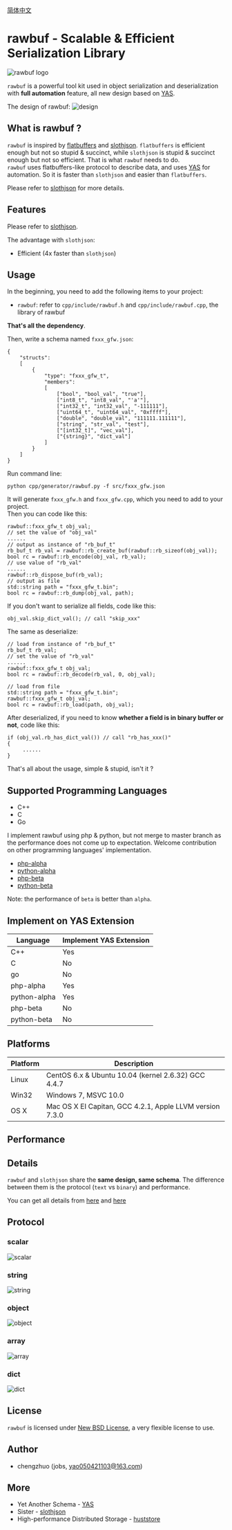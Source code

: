 [简体中文](README_ZH.md)

# rawbuf - Scalable & Efficient Serialization Library #
![rawbuf logo](res/logo.png)

`rawbuf` is a powerful tool kit used in object serialization and deserialization with **full automation** feature, all new design based on [YAS](https://github.com/jobs-github/yas). 

The design of rawbuf: 
![design](res/design.png)

## What is rawbuf ? ##

`rawbuf` is inspired by [flatbuffers](https://github.com/google/flatbuffers) and [slothjson](https://github.com/jobs-github/slothjson). `flatbuffers` is efficient enough but not so stupid & succinct, while `slothjson` is stupid & succinct enough but not so efficient.  That is what `rawbuf` needs to do.  
`rawbuf` uses flatbuffers-like protocol to describe data, and uses [YAS](https://github.com/jobs-github/yas) for automation. So it is faster than `slothjson` and easier than `flatbuffers`.  

Please refer to [slothjson](https://github.com/jobs-github/slothjson) for more details.  

## Features ##

Please refer to [slothjson](https://github.com/jobs-github/slothjson).  

The advantage with `slothjson`:  

* Efficient (4x faster than `slothjson`)  

## Usage ##

In the beginning, you need to add the following items to your project:

* `rawbuf`: refer to `cpp/include/rawbuf.h` and `cpp/include/rawbuf.cpp`, the library of rawbuf

**That's all the dependency**.  

Then, write a schema named `fxxx_gfw.json`:  

	{
	    "structs": 
	    [
	        {
	            "type": "fxxx_gfw_t",
	            "members": 
	            [
                    ["bool", "bool_val", "true"],
                    ["int8_t", "int8_val", "'a'"],
	                ["int32_t", "int32_val", "-111111"],
	                ["uint64_t", "uint64_val", "0xffff"],
	                ["double", "double_val", "111111.111111"],
	                ["string", "str_val", "test"],
	                ["[int32_t]", "vec_val"],
	                ["{string}", "dict_val"]
	            ]
	        }
	    ]
	}

Run command line:  

    python cpp/generator/rawbuf.py -f src/fxxx_gfw.json

It will generate `fxxx_gfw.h` and `fxxx_gfw.cpp`, which you need to add to your project.  
Then you can code like this: 

    rawbuf::fxxx_gfw_t obj_val;
    // set the value of "obj_val"
    ......
    // output as instance of "rb_buf_t"
	rb_buf_t rb_val = rawbuf::rb_create_buf(rawbuf::rb_sizeof(obj_val));
	bool rc = rawbuf::rb_encode(obj_val, rb_val);
	// use value of "rb_val"
	......
	rawbuf::rb_dispose_buf(rb_val);
    // output as file
    std::string path = "fxxx_gfw_t.bin";
    bool rc = rawbuf::rb_dump(obj_val, path);

If you don't want to serialize all fields, code like this: 

    obj_val.skip_dict_val(); // call "skip_xxx"
The same as deserialize:

    // load from instance of "rb_buf_t"
	rb_buf_t rb_val;
    // set the value of "rb_val"
    ......
    rawbuf::fxxx_gfw_t obj_val;
	bool rc = rawbuf::rb_decode(rb_val, 0, obj_val);

    // load from file
	std::string path = "fxxx_gfw_t.bin";
    rawbuf::fxxx_gfw_t obj_val;
	bool rc = rawbuf::rb_load(path, obj_val);

After deserialized, if you need to know **whether a field is in binary buffer or not**, code like this:

    if (obj_val.rb_has_dict_val()) // call "rb_has_xxx()"
    {
         ......
    }

That's all about the usage, simple & stupid, isn't it ?  

## Supported Programming Languages ##

* C++
* C
* Go

I implement rawbuf using php & python, but not merge to master branch as the performance does not come up to expectation. Welcome contribution on other programming languages' implementation.  
* [php-alpha](https://github.com/jobs-github/rawbuf/tree/php-alpha)  
* [python-alpha](https://github.com/jobs-github/rawbuf/tree/python-alpha)  
* [php-beta](https://github.com/jobs-github/rawbuf/tree/php-beta)  
* [python-beta](https://github.com/jobs-github/rawbuf/tree/python-beta)  

Note: the performance of `beta` is better than `alpha`.  

## Implement on YAS Extension ##

Language      | Implement YAS Extension
--------------|-------------------------
C++           |         Yes
C             |         No
go            |         No
php-alpha     |         Yes
python-alpha  |         Yes
php-beta      |         No
python-beta   |         No

## Platforms ##

Platform | Description
---------|----------------------------------------------------------
Linux    | CentOS 6.x & Ubuntu 10.04 (kernel 2.6.32) GCC 4.4.7
Win32    | Windows 7, MSVC 10.0
OS X     | Mac OS X EI Capitan, GCC 4.2.1, Apple LLVM version 7.3.0

## Performance ##



## Details ##

`rawbuf` and `slothjson` share the **same design, same schema**. The difference between them is the protocol (`text` vs `binary`) and performance.

You can get all details from [here](https://github.com/jobs-github/slothjson) and [here](https://github.com/jobs-github/yas)

## Protocol ##

### scalar ###
![scalar](res/scalar.png)

### string ###
![string](res/string.png)

### object ###
![object](res/object.png)

### array ###
![array](res/array.png)

### dict ###
![dict](res/dict.png)

## License ##

`rawbuf` is licensed under [New BSD License](https://opensource.org/licenses/BSD-3-Clause), a very flexible license to use.

## Author ##

* chengzhuo (jobs, yao050421103@163.com)  

## More ##

- Yet Another Schema - [YAS](https://github.com/jobs-github/yas)  
- Sister - [slothjson](https://github.com/jobs-github/slothjson)  
- High-performance Distributed Storage - [huststore](https://github.com/Qihoo360/huststore)  
